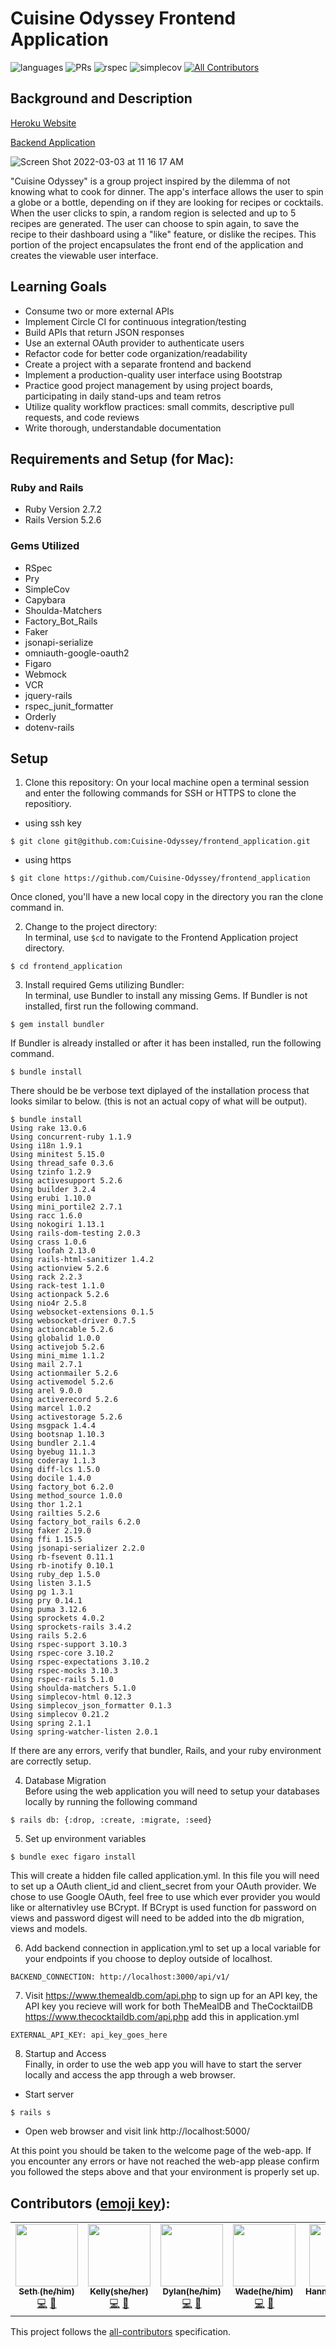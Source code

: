 # Cuisine Odyssey Frontend Application

![languages](https://img.shields.io/github/languages/top/cuisine-odyssey/frontend_application?color=red)
![PRs](https://img.shields.io/github/issues-pr-closed/cuisine-odyssey/frontend_application)
![rspec](https://img.shields.io/gem/v/rspec?color=blue&label=rspec)
![simplecov](https://img.shields.io/gem/v/simplecov?color=blue&label=simplecov) <!-- ALL-CONTRIBUTORS-BADGE:START - Do not remove or modify this section -->
[![All Contributors](https://img.shields.io/badge/contributors-6-orange.svg?style=flat)](#contributors-)
<!-- ALL-CONTRIBUTORS-BADGE:END -->


## Background and Description

[Heroku Website](https://shielded-forest-41795.herokuapp.com/)

[Backend Application](https://github.com/Cuisine-Odyssey/backend_application) 

![Screen Shot 2022-03-03 at 11 16 17 AM](https://user-images.githubusercontent.com/39470230/156636664-360d9a85-74a8-482e-a82f-9c5bf3a54c35.png)

"Cuisine Odyssey" is a group project inspired by the dilemma of not knowing what to cook for dinner. The app's interface allows the user to spin a globe or a bottle, depending on if they are looking for recipes or cocktails. When the user clicks to spin, a random region is selected and up to 5 recipes are generated. The user can choose to spin again, to save the recipe to their dashboard using a "like" feature, or dislike the recipes. This portion of the project encapsulates the front end of the application and creates the viewable user interface.

## Learning Goals

- Consume two or more external APIs 
- Implement Circle CI for continuous integration/testing
- Build APIs that return JSON responses 
- Use an external OAuth provider to authenticate users 
- Refactor code for better code organization/readability 
- Create a project with a separate frontend and backend 
- Implement a production-quality user interface using Bootstrap
- Practice good project management by using project boards, participating in daily stand-ups and team retros 
- Utilize quality workflow practices: small commits, descriptive pull requests, and code reviews 
- Write thorough, understandable documentation



## Requirements and Setup (for Mac):

### Ruby and Rails
- Ruby Version 2.7.2
- Rails Version 5.2.6

### Gems Utilized
- RSpec 
- Pry
- SimpleCov
- Capybara
- Shoulda-Matchers 
- Factory_Bot_Rails
- Faker
- jsonapi-serialize
- omniauth-google-oauth2
- Figaro
- Webmock
- VCR
- jquery-rails
- rspec_junit_formatter
- Orderly
- dotenv-rails

## Setup
1. Clone this repository:
On your local machine open a terminal session and enter the following commands for SSH or HTTPS to clone the repositiory.


- using ssh key <br>
```shell
$ git clone git@github.com:Cuisine-Odyssey/frontend_application.git
```

- using https <br>
```shell
$ git clone https://github.com/Cuisine-Odyssey/frontend_application
```

Once cloned, you'll have a new local copy in the directory you ran the clone command in.

2. Change to the project directory:<br>
In terminal, use `$cd` to navigate to the Frontend Application project directory.

```shell
$ cd frontend_application
```

3. Install required Gems utilizing Bundler: <br>
In terminal, use Bundler to install any missing Gems. If Bundler is not installed, first run the following command.

```shell
$ gem install bundler
```

If Bundler is already installed or after it has been installed, run the following command.

```shell
$ bundle install
```

There should be be verbose text diplayed of the installation process that looks similar to below. (this is not an actual copy of what will be output).

```shell
$ bundle install
Using rake 13.0.6
Using concurrent-ruby 1.1.9
Using i18n 1.9.1
Using minitest 5.15.0
Using thread_safe 0.3.6
Using tzinfo 1.2.9
Using activesupport 5.2.6
Using builder 3.2.4
Using erubi 1.10.0
Using mini_portile2 2.7.1
Using racc 1.6.0
Using nokogiri 1.13.1
Using rails-dom-testing 2.0.3
Using crass 1.0.6
Using loofah 2.13.0
Using rails-html-sanitizer 1.4.2
Using actionview 5.2.6
Using rack 2.2.3
Using rack-test 1.1.0
Using actionpack 5.2.6
Using nio4r 2.5.8
Using websocket-extensions 0.1.5
Using websocket-driver 0.7.5
Using actioncable 5.2.6
Using globalid 1.0.0
Using activejob 5.2.6
Using mini_mime 1.1.2
Using mail 2.7.1
Using actionmailer 5.2.6
Using activemodel 5.2.6
Using arel 9.0.0
Using activerecord 5.2.6
Using marcel 1.0.2
Using activestorage 5.2.6
Using msgpack 1.4.4
Using bootsnap 1.10.3
Using bundler 2.1.4
Using byebug 11.1.3
Using coderay 1.1.3
Using diff-lcs 1.5.0
Using docile 1.4.0
Using factory_bot 6.2.0
Using method_source 1.0.0
Using thor 1.2.1
Using railties 5.2.6
Using factory_bot_rails 6.2.0
Using faker 2.19.0
Using ffi 1.15.5
Using jsonapi-serializer 2.2.0
Using rb-fsevent 0.11.1
Using rb-inotify 0.10.1
Using ruby_dep 1.5.0
Using listen 3.1.5
Using pg 1.3.1
Using pry 0.14.1
Using puma 3.12.6
Using sprockets 4.0.2
Using sprockets-rails 3.4.2
Using rails 5.2.6
Using rspec-support 3.10.3
Using rspec-core 3.10.2
Using rspec-expectations 3.10.2
Using rspec-mocks 3.10.3
Using rspec-rails 5.1.0
Using shoulda-matchers 5.1.0
Using simplecov-html 0.12.3
Using simplecov_json_formatter 0.1.3
Using simplecov 0.21.2
Using spring 2.1.1
Using spring-watcher-listen 2.0.1
```

If there are any errors, verify that bundler, Rails, and your ruby environment are correctly setup.

4. Database Migration<br>
Before using the web application you will need to setup your databases locally by running the following command

```shell
$ rails db: {:drop, :create, :migrate, :seed}
```

5. Set up environment variables

```shell
$ bundle exec figaro install
```
This will create a hidden file called application.yml. In this file you will need to set up a OAuth client_id and client_secret from your OAuth provider. We chose to use Google OAuth, feel free to use which ever provider you would like or alternativley use BCrypt. If BCrypt is used function for password on views and password digest will need to be added into the db migration, views and models.

6. Add backend connection in application.yml to set up a local variable for your endpoints if you choose to deploy outside of localhost.<br>

```shell
BACKEND_CONNECTION: http://localhost:3000/api/v1/ 
```

7. Visit https://www.themealdb.com/api.php to sign up for an API key, the API key you recieve will work for both TheMealDB and TheCocktailDB https://www.thecocktaildb.com/api.php add this in application.yml <br>

```shell
EXTERNAL_API_KEY: api_key_goes_here
```

8. Startup and Access<br>
Finally, in order to use the web app you will have to start the server locally and access the app through a web browser. 
- Start server
```shell
$ rails s
```

- Open web browser and visit link
    http://localhost:5000/
    
At this point you should be taken to the welcome page of the web-app. If you encounter any errors or have not reached the web-app please confirm you followed the steps above and that your environment is properly set up.



## **Contributors** ([emoji key](https://allcontributors.org/docs/en/emoji-key)):

<!-- ALL-CONTRIBUTORS-LIST:START - Do not remove or modify this section -->
<!-- prettier-ignore-start -->
<!-- markdownlint-disable -->
<table>
  <tr>
    <td align="center"><a href="https://github.com/sethperna"><img src="https://avatars.githubusercontent.com/u/90224504?v=4" width="100px;" alt=""/><br /><sub><b>Seth (he/him)</b></sub></a><br /><a href="https://github.com/cuisine-odyssey/frontend_application/commits?author=sethperna" title="Code">💻</a> <a href="https://github.com/Cuisine-Odyssey/frontend_application/pulls?q=is%3Apr+author%3ASethPerna" title="Reviewed Pull Requests">👀</a>
     </td>
       <td align="center"><a href="https://github.com/kanderson852"><img src="https://avatars.githubusercontent.com/u/89998621?v=4" width="100px;" alt=""/><br /><sub><b>Kelly(she/her)</b></sub></a><br /><a href="https://github.com/cuisine-odyssey/frontend_application/commits?author=kanderson852" title="Code">💻</a> <a href="https://github.com/Cuisine-Odyssey/frontend_application/pulls?q=is%3Apr+author%3Akanderson852" title="Reviewed Pull Requests">👀</a>
     </td>
      <td align="center"><a href="https://github.com/dylan-harper"><img src="https://avatars.githubusercontent.com/u/39470230?v=4" width="100px;" alt=""/><br /><sub><b>Dylan(he/him)</b></sub></a><br /><a href="https://github.com/cuisine-odyssey/frontend_application/commits?author=dylan-harper" title="Code">💻</a> <a href="https://github.com/Cuisine-Odyssey/frontend_application/pulls?q=is%3Apr+author%3Adylan-harper" title="Reviewed Pull Requests">👀</a>
     </td>
      <td align="center"><a href="https://github.com/WadeNaughton"><img src="https://avatars.githubusercontent.com/u/90228086?v=4" width="100px;" alt=""/><br /><sub><b>Wade(he/him)</b></sub></a><br /><a href="https://github.com/cuisine-odyssey/frontend_application/commits?author=WadeNaughton" title="Code">💻</a> <a href="https://github.com/Cuisine-Odyssey/frontend_application/pulls?q=is%3Apr+author%3AWadeNaughton" title="Reviewed Pull Requests">👀</a>
     </td>
      <td align="center"><a href="https://github.com/hannahkwarren"><img src="https://avatars.githubusercontent.com/u/17674781?v=4" width="100px;" alt=""/><br /><sub><b>Hannah(she/her)</b></sub></a><br /><a href="https://github.com/cuisine-odyssey/frontend_application/commits?author=hannahkwarren" title="Code">💻</a> <a href="https://github.com/Cuisine-Odyssey/frontend_application/pulls?q=is%3Apr+author%3Ahannahkwarren" title="Reviewed Pull Requests">👀</a>
     </td>
      <td align="center"><a href="https://github.com/dkassin"><img src="https://avatars.githubusercontent.com/u/76177498?v=4" width="100px;" alt=""/><br /><sub><b>David(he/him)</b></sub></a><br /><a href="https://github.com/cuisine-odyssey/frontend_application/commits?author=dkassin" title="Code">💻</a> <a href="https://github.com/Cuisine-Odyssey/frontend_application/pulls?q=is%3Apr+author%3Adkassin" title="Reviewed Pull Requests">👀</a>
     </td>
    </tr>
</table>

<!-- markdownlint-restore -->
<!-- prettier-ignore-end -->

<!-- ALL-CONTRIBUTORS-LIST:END -->

This project follows the [all-contributors](https://github.com/all-contributors/all-contributors) specification.
<!--

